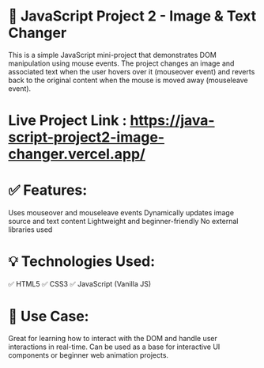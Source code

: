 # 📸 JavaScript Project 2 - Image & Text Changer
This is a simple JavaScript mini-project that demonstrates DOM manipulation using mouse events. The project changes an image and associated text when the user hovers over it (mouseover event) and reverts back to the original content when the mouse is moved away (mouseleave event).

# Live Project Link : https://java-script-project2-image-changer.vercel.app/ 

# ✅ Features:
Uses mouseover and mouseleave events
Dynamically updates image source and text content
Lightweight and beginner-friendly
No external libraries used

# 💡 Technologies Used:
✅  HTML5
✅  CSS3
✅  JavaScript (Vanilla JS)

# 🔗 Use Case:
Great for learning how to interact with the DOM and handle user interactions in real-time. Can be used as a base for interactive UI components or beginner web animation projects.
